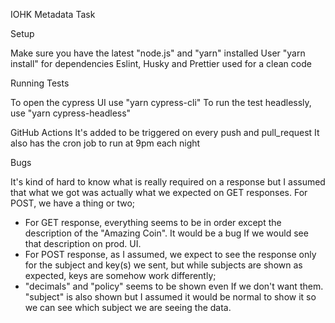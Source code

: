 IOHK Metadata Task

Setup

Make sure you have the latest "node.js" and "yarn" installed
User "yarn install" for dependencies
Eslint, Husky and Prettier used for a clean code

Running Tests

To open the cypress UI use "yarn cypress-cli"
To run the test headlessly, use "yarn cypress-headless"

GitHub Actions
It's added to be triggered on every push and pull_request
It also has the cron job to run at 9pm each night

Bugs

It's kind of hard to know what is really required on a response but I assumed that what we got was actually what we expected on GET responses. For POST, we have a thing or two;
- For GET response, everything seems to be in order except the description of the "Amazing Coin". It would be a bug If we would see that description on prod. UI.
- For POST response, as I assumed, we expect to see the response only for the subject and key(s) we sent, but while subjects are shown as expected, keys are somehow work differently;
- "decimals" and "policy" seems to be shown even If we don't want them. "subject" is also shown but I assumed it would be normal to show it so we can see which subject we are seeing the data.